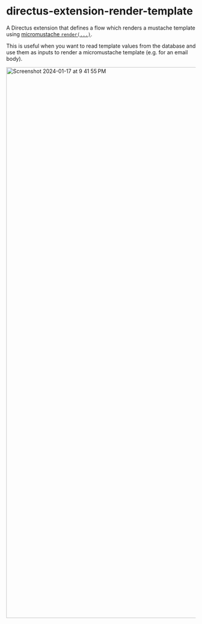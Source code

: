 # directus-extension-render-template

A Directus extension that defines a flow which renders a mustache template using [micromustache `render(...)`](https://github.com/alexewerlof/micromustache).

This is useful when you want to read template values from the database and use them as inputs to render a micromustache template (e.g. for an email body).

<img width="1462" alt="Screenshot 2024-01-17 at 9 41 55 PM" src="https://github.com/programmarchy/directus-extension-render-template/assets/622192/8031a47c-5bc6-43fa-8901-f720c22f87f3">
